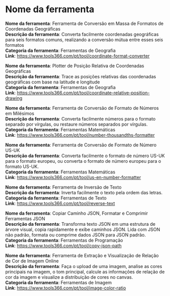 # Nome da ferramenta

**Nome da ferramenta**: Ferramenta de Conversão em Massa de Formatos de Coordenadas Geográficas  
**Descrição da ferramenta**: Converta facilmente coordenadas geográficas para seis formatos comuns, realizando a conversão mútua entre esses seis formatos  
**Categoria da ferramenta**: Ferramentas de Geografia  
**Link**: https://www.tools366.com/pt/tool/coordinate-format-converter


**Nome da ferramenta**: Plotter de Posição Relativa de Coordenadas Geográficas  
**Descrição da ferramenta**: Trace as posições relativas das coordenadas geográficas com base na latitude e longitude  
**Categoria da ferramenta**: Ferramentas de Geografia  
**Link**: https://www.tools366.com/pt/tool/coordinate-relative-position-drawing


**Nome da ferramenta**: Ferramenta de Conversão de Formato de Números em Milésimos  
**Descrição da ferramenta**: Converta facilmente números para o formato separado por vírgulas, ou restaure números separados por vírgulas.  
**Categoria da ferramenta**: Ferramentas Matemáticas  
**Link**: https://www.tools366.com/pt/tool/number-thousandths-formatter


**Nome da ferramenta**: Ferramenta de Conversão de Formato de Número US-UK  
**Descrição da ferramenta**: Converta facilmente o formato de número US-UK para o formato europeu, ou converta o formato de número europeu para o formato US-UK.  
**Categoria da ferramenta**: Ferramentas Matemáticas  
**Link**: https://www.tools366.com/pt/tool/us-en-number-formatter


**Nome da ferramenta**: Ferramenta de Inversão de Texto  
**Descrição da ferramenta**: Inverta facilmente o texto pela ordem das letras.  
**Categoria da ferramenta**: Ferramentas de Texto  
**Link**: https://www.tools366.com/pt/tool/reverse-text


**Nome da ferramenta**: Copiar Caminho JSON, Formatar e Comprimir Ferramentas JSON  
**Descrição da ferramenta**: Transforma texto JSON em uma estrutura de árvore visual, copia rapidamente e exibe caminhos JSON. Lida com JSON não padrão, formata ou comprime dados JSON para JSON padrão.  
**Categoria da ferramenta**: Ferramentas de Programação  
**Link**: https://www.tools366.com/pt/tool/copy-json-path


**Nome da ferramenta**: Ferramenta de Extração e Visualização de Relação de Cor de Imagem Online  
**Descrição da ferramenta**: Faça o upload de uma imagem, analise as cores principais na imagem, o tom principal, calcule as informações de relação de cor da imagem e visualize a distribuição de cores no canvas.  
**Categoria da ferramenta**: Ferramentas de Imagem  
**Link**: https://www.tools366.com/pt/tool/image-color-ratio


